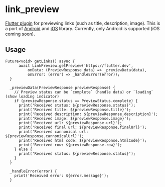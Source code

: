 # link_preview

[Flutter plugin](https://pub.dev/packages/link_preview) for previewing links (such as title, description, image). This is a port of [Android](https://github.com/LeonardoCardoso/Android-Link-Preview) and [iOS](https://github.com/LeonardoCardoso/SwiftLinkPreview) library. Currently, only Android is supported (iOS coming soon). 

## Usage

```
Future<void> getLinks() async {
      await LinkPreview.getPreview('https://flutter.dev',
          onData: (PreviewResponse data) => _previewData(data),
          onError: (error) => _handleError(error));
  }

  _previewData(PreviewResponse previewResponse) {
    // Preview status can be `complete` (handle data) or `loading` (show loading indicator)
    if (previewResponse.status == PreviewStatus.complete) {
      print('Received status: ${previewResponse.status}');
      print('Received title: ${previewResponse.title}');
      print('Received description: ${previewResponse.description}');
      print('Received image: ${previewResponse.image}');
      print('Received url: ${previewResponse.url}');
      print('Received final url: ${previewResponse.finalUrl}');
      print('Received cannonical url: ${previewResponse.cannonicalUrl}');
      print('Received html code: ${previewResponse.htmlCode}');
      print('Received row: ${previewResponse.row}');      
    } else {
      print('Received status: ${previewResponse.status}');
    }
  }
  
  _handleError(error) {
    print('Received error: ${error.message}');
  }
```


